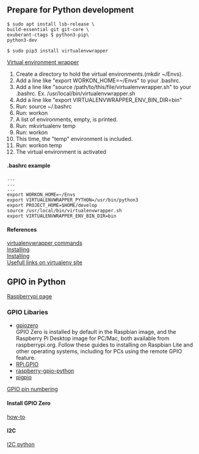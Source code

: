 ## Prepare for Python development
`$ sudo apt install lsb-release \`     
   `build-essential git git-core \`     
   `exuberant-ctags $ python3-pip\`          
   `python3-dev`  
   
 `$ sudo pip3 install virtualenvwrapper`
  
[Virtual environment wrapper](https://virtualenvwrapper.readthedocs.io/en/latest/)
1. Create a directory to hold the virtual environments.(mkdir ~/Envs).
2. Add a line like "export WORKON_HOME=~/Envs" to your .bashrc.
3. Add a line like "source /path/to/this/file/virtualenvwrapper.sh" to your .bashrc.
   Ex. /usr/local/bin/virtualenvwrapper.sh
4. Add a line like "export VIRTUALENVWRAPPER_ENV_BIN_DIR=bin"
5. Run: source ~/.bashrc
6. Run: workon
7. A list of environments, empty, is printed.
8. Run: mkvirtualenv temp
9. Run: workon
10. This time, the "temp" environment is included.
11. Run: workon temp
12. The virtual environment is activated    

#### .bashrc example
` ... `    
` ... `    
` ... `    
`export WORKON_HOME=~/Envs`    
`export VIRTUALENVWRAPPER_PYTHON=/usr/bin/python3`    
`export PROJECT_HOME=$HOME/develop`    
`source /usr/local/bin/virtualenvwrapper.sh`    
`export VIRTUALENVWRAPPER_ENV_BIN_DIR=bin`    

#### References
[virtualenvwrapper commands](https://virtualenvwrapper.readthedocs.io/en/latest/command_ref.html)    
[Installing](https://medium.com/@gitudaniel/installing-virtualenvwrapper-for-python3-ad3dfea7c717)    
[Installing](https://virtualenvwrapper.readthedocs.io/en/latest/install.html#shell-startup-file)    
[Usefull links on virtualenv site](https://virtualenv.pypa.io/en/latest/#useful-links)

## GPIO in Python
[Raspberrypi page](https://www.raspberrypi.org/documentation/usage/gpio/python/README.md)
### GPIO Libaries
* [gpiozero](https://gpiozero.readthedocs.io/en/stable/)    
GPIO Zero is installed by default in the Raspbian image, and the Raspberry Pi Desktop image for PC/Mac, both available from raspberrypi.org. Follow these guides to installing on Raspbian Lite and other operating systems, including for PCs using the remote GPIO feature.
* [RPi.GPIO](https://pypi.org/project/RPi.GPIO/)
* [raspberry-gpio-python](https://sourceforge.net/p/raspberry-gpio-python/wiki/Home/)    
* [pigpio](https://pypi.org/project/pigpio/)  

[GPIO pin numbering](https://gpiozero.readthedocs.io/en/stable/recipes.html#pin-numbering)
#### Install GPIO Zero
[how-to](https://gpiozero.readthedocs.io/en/stable/installing.html#installing-gpio-zero)
#### I2C
[I2C python](https://www.instructables.com/id/Raspberry-Pi-I2C-Python/)
